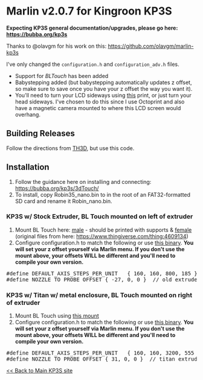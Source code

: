 # Marlin v2.0.7 for Kingroon KP3S

<b>Expecting KP3S general documentation/upgrades, please go here:
https://bubba.org/kp3s</b>

Thanks to @olavgm for his work on this: https://github.com/olavgm/marlin-kp3s 

I've only changed the `configuration.h` and `configuration_adv.h` files.

* Support for *BLTouch* has been added
* Babystepping added (but babystepping automatically updates z offset, so make sure to save once you have your z offset the way you want it).  
* You'll need to turn your LCD sideways using [this](https://www.thingiverse.com/thing:4578390) print, or just turn your head sideways. I've chosen to do this since I use Octoprint and also have a magnetic camera mounted to where this LCD screen would overhang.  

## Building Releases
Follow the directions from [TH3D](https://support.th3dstudio.com/hc/downloads/unified-2-firmware/kingroon/kingroon-kp-3s-firmware-kingroon-v1-2-board/), but use this code. 

## Installation
1. Follow the guidance here on installing and connecting: https://bubba.org/kp3s/3dTouch/
2. To install, copy Robin35_nano.bin to in the root of an FAT32-formatted SD card and rename it Robin_nano.bin. 

### KP3S w/ Stock Extruder, BL Touch mounted on left of extruder
1. Mount BL Touch here: [male](https://github.com/bdwilson/KP3S/blob/main/files/BLtouch_Mount-left-male.stl?raw=true) - should be printed with supports & [female](https://github.com/bdwilson/KP3S/blob/main/files/BLtouch_Mount-left-female.stl?raw=true) (original files from here: https://www.thingiverse.com/thing:4609134)
2. Configure configuration.h to match the following or use [this
binary](https://github.com/bdwilson/KP3S/blob/main/marlin-kp3s/releases/Stock/Robin_nano.bin?raw=true).
<b>You will set your z offset yourself via Marlin menu. If you don't use
the mount above, your offsets WILL be different and you'll need to compile your
own version.</b>
<pre>
#define DEFAULT_AXIS_STEPS_PER_UNIT   { 160, 160, 800, 185 }  // for stock extruder
#define NOZZLE_TO_PROBE_OFFSET { -27, 0, 0 }  // old extruder, mount on left
</pre>

### KP3S w/ Titan w/ metal enclosure, BL Touch mounted on right of extruder
1. Mount BL Touch using [this mount](https://www.thingiverse.com/thing:4816601)
2. Configure configuration.h to match the following or use [this
binary](https://github.com/bdwilson/KP3S/blob/main/marlin-kp3s/releases/Titan/Robin_nano.bin?raw=true).
<b>You will set your z offset yourself via Marlin menu. If you don't use
the mount above, your offsets WILL be different and you'll need to compile your
own version.</b>
<pre>
#define DEFAULT_AXIS_STEPS_PER_UNIT   { 160, 160, 3200, 555 } // for titan 
#define NOZZLE_TO_PROBE_OFFSET { 31, 0, 0 }  // titan extruder mount on right
</pre>

[\<\< Back to Main KP3S site](https://bubba.org/kp3s)
